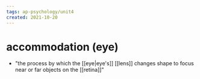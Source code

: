 ```yaml
---
tags: ap-psychology/unit4 
created: 2021-10-20
---
```


# accommodation (eye)

- "the process by which the [[eye|eye's]] [[lens]] changes shape to focus near or far objects on the [[retina]]" 
